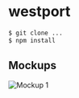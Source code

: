 westport
========
```bash
$ git clone ...
$ npm install
```
## Mockups
![Mockup 1][1]

[1]: https://www.dropbox.com/s/rq4pz4q3hu6ln6j/Civil%20App%2C%20Dept%20View.png "Dept View"
